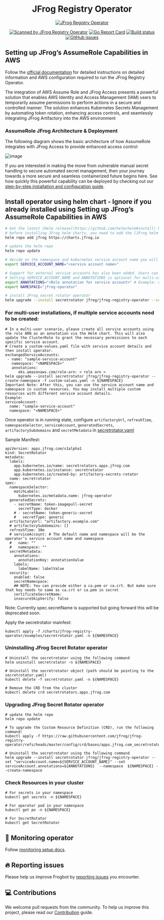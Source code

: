 
<div align="center">

# JFrog Registry Operator

[![JFrog Registry Operator](config/images/frogbot-intro.png)](#readme)

[![Scanned by JFrog Registry Operator](config/images/frogbot-badge.png)](https://github.com/jfrog/jfrog-registry-operator#readme)
[![Go Report Card](https://goreportcard.com/badge/github.com/jfrog/jfrog-registry-operator)](https://goreportcard.com/report/github.com/jfrog/jfrog-registry-operator)
[![Build status](https://github.com/jfrog/jfrog-registry-operator/actions/workflows/test.yml/badge.svg?branch=master)](https://github.com/jfrog/jfrog-registry-operator/actions/workflows/test.yml?branch=master)
[![GitHub issues](https://img.shields.io/github/issues/jfrog/jfrog-registry-operator)](https://github.com/jfrog/jfrog-registry-operator/issues)

</div>

## Setting up JFrog’s AssumeRole Capabilities in AWS

Follow the [official documentation](https://jfrog.com/help/r/jfrog-installation-setup-documentation/passwordless-access-for-amazon-eks) for detailed instructions on detailed information and AWS configuration required to run the JFrog Registry Operator.

The integration of AWS Assume Role and JFrog Access presents a powerful solution that enables AWS Identity and Access Management  (IAM) users to temporarily assume permissions to perform actions in a secure and controlled manner. The solution enhances Kubernetes Secrets Management by automating token rotation, enhancing access controls, and seamlessly integrating JFrog Artifactory into the AWS environment

### AssumeRole JFrog Architecture & Deployment

The following diagram shows the basic architecture of how AssumeRole integrates with JFrog Access to provide enhanced access control:

![image](./config/images/secretrotator.png)

If you are interested in making the move from vulnerable manual secret handling to secure automated secret management, then your journey towards a more secure and seamless containerized future begins here. See how quickly this powerful capability can be deployed by checking out our [step-by-step installation and configuration guide](https://jfrog.com/help/r/jfrog-installation-setup-documentation/passwordless-access-for-amazon-eks).

## Install operator using helm chart - Ignore if you already installed using Setting up JFrog’s AssumeRole Capabilities in AWS

```bash
# Get the latest [Helm release](https://github.com/helm/helm#install) Note: (only V3 is supported)
# before installing JFrog helm charts, you need to add the [JFrog helm repository](https://charts.jfrog.io) to your helm client.
helm repo add jfrog https://charts.jfrog.io

# update the helm repo
helm repo update

# decide on the namespace and kubernetes service account name you will want to create
export SERVICE_ACCOUNT_NAME="<service account name>"

# Support for external service accounts has also been added. Users can now utilize an external service account; for this, follow the multi-user installation details relevant to external service accounts.
# Setting SERVICE_ACCOUNT_NAME and ANNOTATIONS is optional for multi-user installations, available from release version 2.1.x.
export ANNOTATIONS="<Role annotation for service account>" # Example: eks.amazonaws.com/role-arn: arn:aws:iam::000000000000:role/jfrog-operator-role
export NAMESPACE="jfrog-operator"

# install JFrog secret rotator operator
helm upgrade --install secretrotator jfrog/jfrog-registry-operator --set "serviceAccount.name=${SERVICE_ACCOUNT_NAME}" --set serviceAccount.annotations=${ANNOTATIONS}  --namespace  ${NAMESPACE} --create-namespace
```

### For multi-user installations, if multiple service accounts need to be created:
```
# In a multi-user scenario, please create all service accounts using the role ARN as an annotation via the Helm chart. This will also update the ClusterRole to grant the necessary permissions to each specific service account.
# Create a custom-values.yaml file with service account details and then install operator.
exchangedServiceAccounts:
 - name: "sample-service-account"
   namespace: "<NAMESPACE>"
   annotations:
      eks.amazonaws.com/role-arn: < role arn >
helm upgrade --install secretrotator jfrog/jfrog-registry-operator --create-namespace -f custom-values.yaml -n ${NAMESPACE}
Important Note: After this, you can use the service account name and namespace in custom resources. You may install multiple custom resources with different service account details.
Example:
serviceAccount:
  name: "sample-service-account"
  namespace: "<NAMESPACE>"
```

Once operator is in running state, configure `artifactoryUrl`, `refreshTime`, `namespaceSelector`, `serviceAccount`, `generatedSecrets`, `artifactorySubdomains` and `secretMetadata` in [secretrotator.yaml](https://github.com/jfrog/jfrog-registry-operator/blob/master/charts/jfrog-registry-operator/examples/secretrotator.yaml)

Sample Manifest:

```
apiVersion: apps.jfrog.com/v1alpha1
kind: SecretRotator
metadata:
  labels:
    app.kubernetes.io/name: secretrotators.apps.jfrog.com
    app.kubernetes.io/instance: secretrotator
    app.kubernetes.io/created-by: artifactory-secrets-rotator
  name: secretrotator
spec:
  namespaceSelector:
    matchLabels:
      kubernetes.io/metadata.name: jfrog-operator
  generatedSecrets:
    - secretName: token-imagepull-secret
      secretType: docker
    # - secretName: token-generic-secret
    #   secretType: generic
  artifactoryUrl: "artifactory.example.com"
  # artifactorySubdomains: []
  refreshTime: 30m
  # serviceAccount: # The default name and namespace will be the operator’s service account name and namespace
  #   name: ""
  #   namespace: ""
  secretMetadata:
    annotations:
      annotationKey: annotationValue
    labels:
      labelName: labelValue
  security:
    enabled: false
    secretNamespace:
    ## NOTE: You can provide either a ca.pem or ca.crt. But make sure that key needs to same as ca.crt or ca.pem in secret
    certificateSecretName:
    insecureSkipVerify: false
```
Note: Currently spec.secretName is supported but going forward this will be deprecated soon.

Apply the secretrotator mainfest:

```
kubectl apply -f /charts/jfrog-registry-operator/examples/secretrotator.yaml -n ${NAMESPACE}
```

### Uninstalling JFrog Secret Rotator operator

```shell
# Uninstall the secretrotator using the following command
helm uninstall secretrotator -n ${NAMESPACE}

# Uninstall the secretrotator object (path should be pointing to the secretrotator.yaml)
kubectl delete -f secretrotator.yaml -n ${NAMESPACE}

# Remove the CRD from the cluster
kubectl delete crd secretrotators.apps.jfrog.com
```

### Upgrading JFrog Secret Rotator operator

```shell
# update the helm repo
helm repo update

# To upgrade the Custom Resource Definition (CRD), run the following command:
kubectl apply -f https://raw.githubusercontent.com/jfrog/jfrog-registry-operator/refs/heads/master/config/crd/bases/apps.jfrog.com_secretrotators.yaml

# Uninstall the secretrotator using the following command
helm upgrade --install secretrotator jfrog/jfrog-registry-operator --set "serviceAccount.name=${SERVICE_ACCOUNT_NAME}" --set serviceAccount.annotations=${ANNOTATIONS}  --namespace  ${NAMESPACE} --create-namespace
```

### Check Resources in your cluster

```shell
# For secrets in your namespace
kubectl get secrets -n ${NAMESPACE}

# For operator pod in your namespace
kubectl get po -n ${NAMESPACE}

# For SecretRotator
kubectl get SecretRotator
```

## 🤖 Monitoring operator

Follow [monitoring setup docs](./config/monitoring/).

## 🔥 Reporting issues

Please help us improve Frogbot by [reporting issues](https://github.com/jfrog/jfrog-registry-operator/issues/new/choose) you encounter.

<div id="contributions"></div>

## 💻 Contributions

We welcome pull requests from the community. To help us improve this project, please read our [Contribution](./CONTRIBUTING.md#-guidelines) guide.
